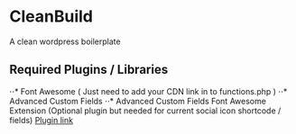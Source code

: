 # CleanBuild
A clean wordpress boilerplate

## Required Plugins / Libraries
⋅⋅* Font Awesome ( Just need to add your CDN link in to functions.php  )
⋅⋅* Advanced Custom Fields
⋅⋅* Advanced Custom Fields Font Awesome Extension (Optional plugin but needed for current social icon shortcode / fields)  [Plugin link](https://en-gb.wordpress.org/plugins/advanced-custom-fields-font-awesome/)
